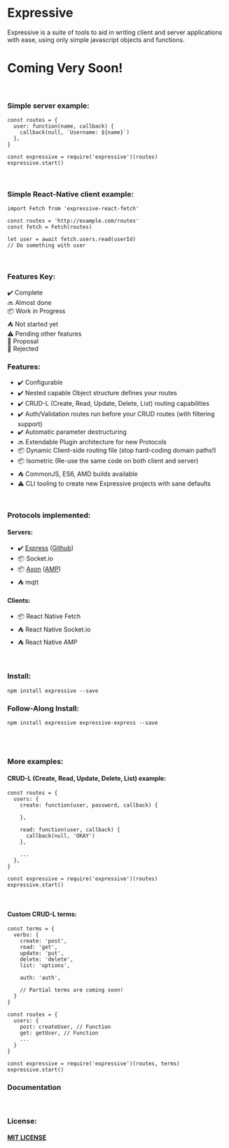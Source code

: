 # Expressive
Expressive is a suite of tools to aid in writing client and server applications with ease, using only simple javascript objects and functions.

# Coming Very Soon! #
<br>


### Simple server example: ###

    const routes = {
      user: function(name, callback) {
        callback(null, `Username: ${name}`)
      },
    }
    
    const expressive = require('expressive')(routes)
    expressive.start()
    
<br>

### Simple React-Native client example: ###

    import Fetch from 'expressive-react-fetch'
    
    const routes = 'http://example.com/routes'
    const fetch = Fetch(routes)
    
    let user = await fetch.users.read(userId)
    // Do something with user 
    
<br>

### Features Key: ###
:heavy_check_mark: Complete <br>
:soon: Almost done <br>
📦 Work in Progress <br>
:tent: Not started yet <br>
:warning: Pending other features <br>
:speech_balloon: Proposal <br>
:no_entry_sign: Rejected <br>


### Features: ### 
- :heavy_check_mark: Configurable
- :heavy_check_mark: Nested capable Object structure defines your routes
- :heavy_check_mark: CRUD-L (Create, Read, Update, Delete, List) routing capabilities
- :heavy_check_mark: Auth/Validation routes run before your CRUD routes (with filtering support)
- :heavy_check_mark: Automatic parameter destructuring
- :soon: Extendable Plugin architecture for new Protocols
- 📦 Dynamic Client-side routing file (stop hard-coding domain paths!)
- 📦 Isometric (Re-use the same code on both client and server)
- :tent: CommonJS, ES6, AMD builds available
- :warning: CLI tooling to create new Expressive projects with sane defaults

<br>

### Protocols implemented: ### 
#### Servers: ####
- :heavy_check_mark: [Express](https://expressjs.com) ([Github](https://github.com/expressjs/express))
- 📦 Socket.io
- 📦 [Axon](https://github.com/tj/axon) ([AMP](https://github.com/tj/node-amp-message))
- :tent: mqtt

#### Clients: ####
- 📦 React Native Fetch
- :tent: React Native Socket.io
- :tent: React Native AMP

<br>

### Install: ###
    npm install expressive --save

### Follow-Along Install: ###
    npm install expressive expressive-express --save

<br>
<br>

### More examples: ###

#### CRUD-L (Create, Read, Update, Delete, List) example: ####
    const routes = {
      users: {
        create: function(user, password, callback) {
    
        },
    
        read: function(user, callback) {
          callback(null, 'OKAY')
        },
    
        ...
      },
    }

    const expressive = require('expressive')(routes)
    expressive.start()

<br>

####  Custom CRUD-L terms: #### 

    const terms = {
      verbs: {
        create: 'post',
        read: 'get',
        update: 'put',
        delete: 'delete',
        list: 'options',
        
        auth: 'auth',
        
        // Partial terms are coming soon!
      }
    }

    const routes = {
      users: {
        post: createUser, // Function
        get: getUser, // Function
        ...
      }
    }
    
    const expressive = require('expressive')(routes, terms)
    expressive.start()

### Documentation ###

<br>

### License: ###
#### [MIT LICENSE](https://github.com/bugs181/Expressive/blob/master/LICENSE) ####

